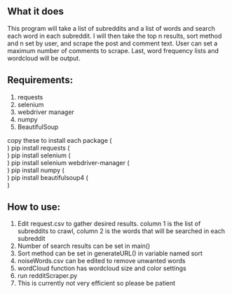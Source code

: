## What it does
This program will take a list of subreddits and a list of words and search each word in each subreddit. I will then take the top n results, sort method and n set by user, and scrape the post and comment text. User can set a maximum number of comments to scrape. Last, word frequency lists and wordcloud will be output.

## Requirements:
1. requests
2. selenium
3. webdriver manager
4. numpy
5. BeautifulSoup

copy these to install each package ( <br> )
pip install requests ( <br> )
pip install selenium ( <br> )
pip install selenium webdriver-manager ( <br> )
pip install numpy ( <br> )
pip install beautifulsoup4 ( <br> )

## How to use:
1. Edit request.csv to gather desired results. column 1 is the list of subreddits to crawl, column 2 is the words that will be searched in each subreddit 
2. Number of search results can be set in main()
3. Sort method can be set in generateURL() in variable named sort
4. noiseWords.csv can be edited to remove unwanted words
5. wordCloud function has wordcloud size and color settings
6. run redditScraper.py
7. This is currently not very efficient so please be patient